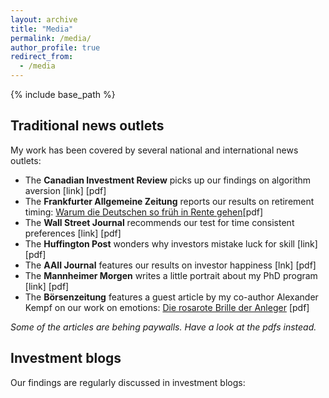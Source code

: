 ```yaml
---
layout: archive
title: "Media"
permalink: /media/
author_profile: true
redirect_from:
  - /media
---
```


{% include base_path %}
## Traditional news outlets

My work has been covered by several national and international news outlets:
* The **Canadian Investment Review** picks up our findings on algorithm aversion [link] [pdf]
* The **Frankfurter Allgemeine Zeitung** reports our results on retirement timing: [Warum die Deutschen so früh in Rente gehen](www.faz.net/aktuell/wirtschaft/oecd-kritisiert-flexirente-warum-sie-so-wenig-genutzt-wird-15325792.html)[pdf]
* The **Wall Street Journal** recommends our test for time consistent preferences [link] [pdf]
* The **Huffington Post** wonders why investors mistake luck for skill [link] [pdf]
* The **AAII Journal** features our results on investor happiness [lnk] [pdf]
* The **Mannheimer Morgen** writes a little portrait about my PhD program [link] [pdf]
* The **Börsenzeitung** features a guest article by my co-author Alexander Kempf on our work on emotions: [Die rosarote Brille der Anleger](www.boersen-zeitung.de/index.php?li=1&artid=2010056038&artsubm=bz&subm=ausgaben&ersch_datum=2010-03-23) [pdf]

_Some of the articles are behing paywalls. Have a look at the pdfs instead._

## Investment blogs

Our findings are regularly discussed in investment blogs:
